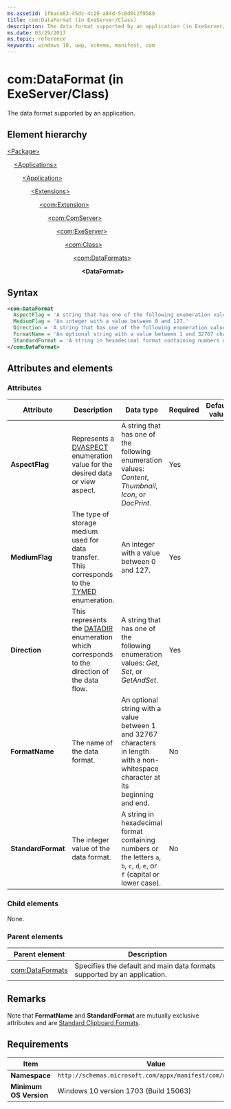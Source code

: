 ```yaml
---
ms.assetid: 1fbace83-45dc-4c29-a84d-5c0d0c2f9589
title: com:DataFormat (in ExeServer/Class)
description: The data format supported by an application (in ExeServer/Class).
ms.date: 03/29/2017
ms.topic: reference
keywords: windows 10, uwp, schema, manifest, com
---
```


# com:DataFormat (in ExeServer/Class)

The data format supported by an application.

## Element hierarchy

[\<Package\>](element-package.md)

&nbsp;&nbsp;&nbsp;&nbsp;[\<Applications\>](element-applications.md)

&nbsp;&nbsp;&nbsp;&nbsp; &nbsp;&nbsp;&nbsp;&nbsp;[\<Application\>](element-application.md)

&nbsp;&nbsp;&nbsp;&nbsp; &nbsp;&nbsp;&nbsp;&nbsp; &nbsp;&nbsp;&nbsp;&nbsp;[\<Extensions\>](element-1-extensions.md)

&nbsp;&nbsp;&nbsp;&nbsp; &nbsp;&nbsp;&nbsp;&nbsp; &nbsp;&nbsp;&nbsp;&nbsp; &nbsp;&nbsp;&nbsp;&nbsp;[\<com:Extension\>](element-com-extension.md)

&nbsp;&nbsp;&nbsp;&nbsp; &nbsp;&nbsp;&nbsp;&nbsp; &nbsp;&nbsp;&nbsp;&nbsp; &nbsp;&nbsp;&nbsp;&nbsp; &nbsp;&nbsp;&nbsp;&nbsp;[\<com:ComServer\>](element-com-comserver.md)

&nbsp;&nbsp;&nbsp;&nbsp; &nbsp;&nbsp;&nbsp;&nbsp; &nbsp;&nbsp;&nbsp;&nbsp; &nbsp;&nbsp;&nbsp;&nbsp; &nbsp;&nbsp;&nbsp;&nbsp; &nbsp;&nbsp;&nbsp;&nbsp;[\<com:ExeServer\>](element-com-exeserver.md)

&nbsp;&nbsp;&nbsp;&nbsp; &nbsp;&nbsp;&nbsp;&nbsp; &nbsp;&nbsp;&nbsp;&nbsp; &nbsp;&nbsp;&nbsp;&nbsp; &nbsp;&nbsp;&nbsp;&nbsp; &nbsp;&nbsp;&nbsp;&nbsp; &nbsp;&nbsp;&nbsp;&nbsp;[\<com:Class\>](element-com-exeserver-class.md)

&nbsp;&nbsp;&nbsp;&nbsp; &nbsp;&nbsp;&nbsp;&nbsp; &nbsp;&nbsp;&nbsp;&nbsp; &nbsp;&nbsp;&nbsp;&nbsp; &nbsp;&nbsp;&nbsp;&nbsp; &nbsp;&nbsp;&nbsp;&nbsp; &nbsp;&nbsp;&nbsp;&nbsp; &nbsp;&nbsp;&nbsp;&nbsp;[\<com:DataFormats\>](element-com-exe-dataformats.md)

&nbsp;&nbsp;&nbsp;&nbsp; &nbsp;&nbsp;&nbsp;&nbsp; &nbsp;&nbsp;&nbsp;&nbsp; &nbsp;&nbsp;&nbsp;&nbsp; &nbsp;&nbsp;&nbsp;&nbsp; &nbsp;&nbsp;&nbsp;&nbsp; &nbsp;&nbsp;&nbsp;&nbsp; &nbsp;&nbsp;&nbsp;&nbsp; &nbsp;&nbsp;&nbsp;&nbsp;**\<DataFormat\>**

## Syntax

```xml
<com:DataFormat
  AspectFlag = 'A string that has one of the following enumeration values: "Content", "Thumbnail", "Icon", or "DocPrint".'
  MediumFlag = 'An integer with a value between 0 and 127.'
  Direction = 'A string that has one of the following enumeration values: "Get", "Set", or "GetAndSet".'
  FormatName = 'An optional string with a value between 1 and 32767 characters in length with a non-whitespace character at its beginning and end.'
  StandardFormat = 'A string in hexadecimal format containing numbers or the letters a, b, c, d, e, f (capital or lower case).' >
</com:DataFormat>
```

## Attributes and elements

### Attributes

| Attribute | Description | Data type | Required | Default value |
|-|-|-|-|-|
| **AspectFlag** | Represents a [DVASPECT](/windows/win32/api/wtypes/ne-wtypes-dvaspect) enumeration value for the desired data or view aspect. | A string that has one of the following enumeration values: *Content*, *Thumbnail*, *Icon*, or *DocPrint*. | Yes |  |
| **MediumFlag** | The type of storage medium used for data transfer. This corresponds to the [TYMED](/windows/win32/api/objidl/ne-objidl-tymed) enumeration. | An integer with a value between 0 and 127. | Yes |  |
| **Direction** | This represents the [DATADIR](/windows/win32/api/objidl/ne-objidl-datadir) enumeration which corresponds to the direction of the data flow. | A string that has one of the following enumeration values: *Get*, *Set*, or *GetAndSet*. | Yes |  |
| **FormatName** | The name of the data format. | An optional string with a value between 1 and 32767 characters in length with a non-whitespace character at its beginning and end. | No |  |
| **StandardFormat** | The integer value of the data format. | A string in hexadecimal format containing numbers or the letters `a`, `b`, `c`, `d`, `e`, or `f` (capital or lower case). | No |  |

### Child elements

None.

### Parent elements

| Parent element | Description |
|-|-|
| [com:DataFormats](element-com-exe-dataformats.md) | Specifies the default and main data formats supported by an application. |

## Remarks

Note that **FormatName** and **StandardFormat** are mutually exclusive attributes and are [Standard Clipboard Formats](/windows/win32/dataxchg/standard-clipboard-formats).

## Requirements

| Item | Value |
|--|--|
| **Namespace** | `http://schemas.microsoft.com/appx/manifest/com/windows10` |
| **Minimum OS Version** | Windows 10 version 1703 (Build 15063) |
